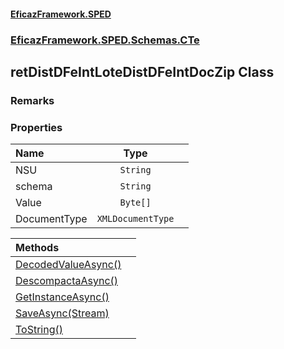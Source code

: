 #### [EficazFramework.SPED](EficazFrameworkSPED.md 'EficazFramework SPED')
### [EficazFramework.SPED.Schemas.CTe](EficazFramework.SPED.Schemas.CTe.md 'EficazFramework.SPED.Schemas.CTe')

## retDistDFeIntLoteDistDFeIntDocZip Class

### Remarks
### Properties

| Name | Type | |
| :--- | :---: | :--- |
| NSU | `String` |  |
| schema | `String` |  |
| Value | `Byte[]` |  |
| DocumentType | `XMLDocumentType` |  |

| Methods | |
| :--- | :--- |
| [DecodedValueAsync()](EficazFramework.SPED.Schemas.CTe/retDistDFeIntLoteDistDFeIntDocZip/DecodedValueAsync().md 'EficazFramework.SPED.Schemas.CTe.retDistDFeIntLoteDistDFeIntDocZip.DecodedValueAsync()') | |
| [DescompactaAsync()](EficazFramework.SPED.Schemas.CTe/retDistDFeIntLoteDistDFeIntDocZip/DescompactaAsync().md 'EficazFramework.SPED.Schemas.CTe.retDistDFeIntLoteDistDFeIntDocZip.DescompactaAsync()') | |
| [GetInstanceAsync()](EficazFramework.SPED.Schemas.CTe/retDistDFeIntLoteDistDFeIntDocZip/GetInstanceAsync().md 'EficazFramework.SPED.Schemas.CTe.retDistDFeIntLoteDistDFeIntDocZip.GetInstanceAsync()') | |
| [SaveAsync(Stream)](EficazFramework.SPED.Schemas.CTe/retDistDFeIntLoteDistDFeIntDocZip/SaveAsync(Stream).md 'EficazFramework.SPED.Schemas.CTe.retDistDFeIntLoteDistDFeIntDocZip.SaveAsync(System.IO.Stream)') | |
| [ToString()](EficazFramework.SPED.Schemas.CTe/retDistDFeIntLoteDistDFeIntDocZip/ToString().md 'EficazFramework.SPED.Schemas.CTe.retDistDFeIntLoteDistDFeIntDocZip.ToString()') | |
